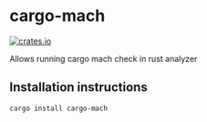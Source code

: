 # cargo-mach

[![crates.io](https://meritbadge.herokuapp.com/cargo-mach)](https://crates.io/crates/cargo-mach)

Allows running cargo mach check in rust analyzer

## Installation instructions

```
cargo install cargo-mach
```
